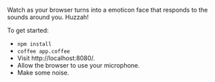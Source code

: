 Watch as your browser turns into a emoticon face that responds to the sounds around you. Huzzah!

To get started:

 - `npm install`
 - `coffee app.coffee`
 - Visit http://localhost:8080/.
 - Allow the browser to use your microphone.
 - Make some noise.
